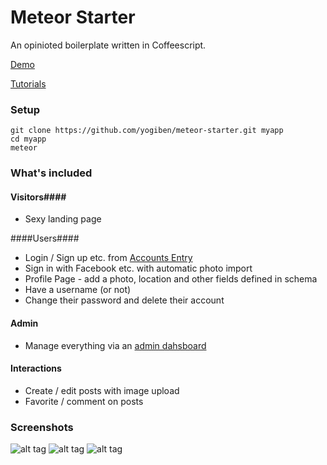 Meteor Starter
==============

An opinioted boilerplate written in Coffeescript.

[Demo](starter.meteor.com)

[Tutorials](http://learn.meteorfactory.io/meteor-starter/)

### Setup ####

```
git clone https://github.com/yogiben/meteor-starter.git myapp
cd myapp
meteor
```

### What's included ###
#### Visitors####
* Sexy landing page

####Users####
* Login / Sign up etc. from [Accounts Entry](https://github.com/Differential/accounts-entry)
* Sign in with Facebook etc. with automatic photo import
* Profile Page - add a photo, location and other fields defined in schema
* Have a username (or not)
* Change their password and delete their account

#### Admin ####
* Manage everything via an [admin dahsboard](https://github.com/yogiben/meteor-admin/)

#### Interactions ####
* Create / edit posts with image upload
* Favorite / comment on posts

### Screenshots ###
![alt tag](https://raw.githubusercontent.com/yogiben/meteor-starter/master/readme/meteor-starter-5.png)
![alt tag](https://raw.githubusercontent.com/yogiben/meteor-starter/master/readme/login.png)
![alt tag](https://raw.githubusercontent.com/yogiben/meteor-starter/master/readme/profile.png)

